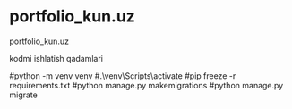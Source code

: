 # portfolio_kun.uz
portfolio_kun.uz

kodmi ishlatish qadamlari

#python -m venv venv
#.\venv\Scripts\activate
#pip freeze -r requirements.txt
#python manage.py makemigrations
#python manage.py migrate

